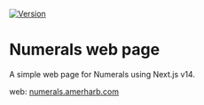 [![Version](https://img.shields.io/badge/version-0.6.0-blue.svg)](https://github.com/amerharb/numerals/tree/numerals-web/version/0.0.1)
# Numerals web page

A simple web page for Numerals using Next.js v14.

web: [numerals.amerharb.com]()
